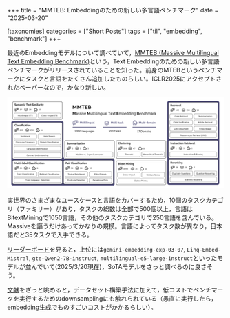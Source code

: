 +++
title = "MMTEB: Embeddingのための新しい多言語ベンチマーク"
date = "2025-03-20"

[taxonomies]
categories = ["Short Posts"]
tags = ["til", "embedding", "benchmark"]
+++

最近のEmbeddingモデルについて調べていて，[MMTEB (Massive Multilingual Text Embedding Benchmark)](https://huggingface.co/papers/2502.13595)という，Text Embeddingのための新しい多言語ベンチマークがリリースされていることを知った。前身のMTEBというベンチマークにタスクと言語をたくさん追加したものらしい。ICLR2025にアクセプトされたペーパーなので，かなり新しい。

![](mmteb.png)

実世界のさまざまなユースケースと言語をカバーするため，10個のタスクカテゴリ（ファミリー）があり，タスクの総数は全部で500個以上，言語はBitextMiningで1050言語，その他のタスクカテゴリで250言語を含んでいる。Massiveを謳うだけあってかなりの規模。言語によってタスク数が異なり，日本語だと35タスクで入手できる。

[リーダーボード](https://huggingface.co/spaces/mteb/leaderboard)を見ると，上位には`gemini-embedding-exp-03-07`, `Linq-Embed-Mistral`, `gte-Qwen2-7B-instruct`, `multilingual-e5-large-instruct`といったモデルが並んでいて(2025/3/20現在)，SoTAモデルをさっと調べるのに良さそう。

[文献](https://arxiv.org/abs/2502.13595)をざっと眺めると，データセット構築手法に加えて，低コストでベンチマークを実行するためのdownsamplingにも触れられている（愚直に実行したら，embedding生成でものすごいコストがかかるらしい）。
